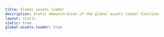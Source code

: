 ```yaml
---
title: Global assets loader
description: Static demonstration of the global assets loader functionality
layout: static
static: true
global-assets-loader: true
---
```




